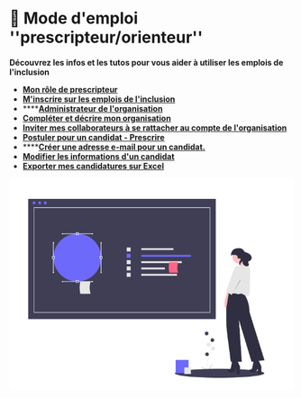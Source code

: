# 📘 Mode d'emploi ''prescripteur/orienteur''

**Découvrez les infos et les tutos pour vous aider à utiliser les emplois de l'inclusion**

* ****[**Mon rôle de prescripteur** ](fonctionnalites-prescripteur.md)****
* ****[**M'inscrire sur les emplois de l'inclusion**](inscription-prescripteur.md)****
* ****[**Administrateur de l'organisation**](administrateur-de-lorganisation.md)
* ****[**Compléter et décrire mon organisation**](description-organisation.md)****
* ****[**Inviter mes collaborateurs à se rattacher au compte de l'organisation**](rattachement-collaborateur-au-compte.md)****
* ****[**Postuler pour un candidat - Prescrire**](postuler-pour-un-candidat.md)****
* ****[**Créer une adresse e-mail pour un candidat.**](creation-adresse-mail-candidat.md)
* ****[**Modifier les informations d'un candidat**](modifier-les-informations-dun-candidat.md)****
* ****[**Exporter mes candidatures sur Excel**](exporter-mes-candidatures-sur-excel.md)****

![](../.gitbook/assets/capture-de-cran-2020-06-24-a-18.58.52.png)
